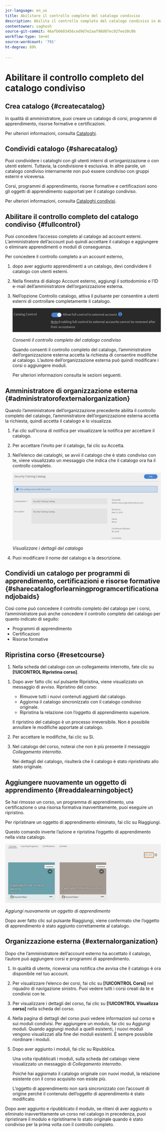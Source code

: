 ```yaml
---
jcr-language: en_us
title: Abilitare il controllo completo del catalogo condiviso
description: Abilita il controllo completo del catalogo condiviso in Adobe Learning Manager
contentowner: saghosh
source-git-commit: 46afb6603456ced9d7e2aaf98d07ec92fee30c0b
workflow-type: tm+mt
source-wordcount: '791'
ht-degree: 89%

---
```




# Abilitare il controllo completo del catalogo condiviso

## Crea catalogo {#createcatalog}

In qualità di amministratore, puoi creare un catalogo di corsi, programmi di apprendimento, risorse formative e certificazioni.

Per ulteriori informazioni, consulta [Cataloghi](/help/migrated/administrators/feature-summary/catalogs.md).

## Condividi catalogo {#sharecatalog}

Puoi condividere i cataloghi con gli utenti interni di un’organizzazione o con utenti esterni. Tuttavia, la condivisione è esclusiva. In altre parole, un catalogo condiviso internamente non può essere condiviso con gruppi esterni e viceversa.

Corsi, programmi di apprendimento, risorse formative e certificazioni sono gli oggetti di apprendimento supportati per il catalogo condiviso.

Per ulteriori informazioni, consulta [Cataloghi condivisi](/help/migrated/administrators/feature-summary/catalogs.md).

## Abilitare il controllo completo del catalogo condiviso {#fullcontrol}

Puoi concedere l’accesso completo al catalogo ad account esterni. L’amministratore dell’account può quindi accettare il catalogo e aggiungere o eliminare apprendimenti o moduli di conseguenza.

Per concedere il controllo completo a un account esterno,

1. dopo aver aggiunto apprendimenti a un catalogo, devi condividere il catalogo con utenti esterni.
1. Nella finestra di dialogo Account esterno, aggiungi il sottodominio e l’ID e-mail dell’amministratore dell’organizzazione esterna.
1. Nell’opzione Controllo catalogo, attiva il pulsante per consentire a utenti esterni di controllare completamente il catalogo.

   ![](assets/catalog-control.png)

   *Consenti il controllo completo del catalogo condiviso*

   Quando consenti il controllo completo del catalogo, l’amministratore dell’organizzazione esterna accetta la richiesta di consentire modifiche al catalogo. L’autore dell’organizzazione esterna può quindi modificare i corsi o aggiungere moduli.

   Per ulteriori informazioni consulta le sezioni seguenti.

## Amministratore di organizzazione esterna {#administratorofexternalorganization}

Quando l’amministratore dell’organizzazione precedente abilita il controllo completo del catalogo, l’amministratore dell’organizzazione esterna accetta la richiesta, quindi accetta il catalogo e lo visualizza.

1. Fai clic sull’icona di notifica per visualizzare la notifica per accettare il catalogo.

   <!--![](assets/notification-to-acceptcatalog.png)-->

1. Per accettare l’invito per il catalogo, fai clic su Accetta.
1. Nell’elenco dei cataloghi, se avvii il catalogo che è stato condiviso con te, viene visualizzato un messaggio che indica che il catalogo ora ha il controllo completo.

   ![](assets/catalog-details.png)

   *Visualizzare i dettagli del catalogo*

1. Puoi modificare il nome del catalogo e la descrizione.

## Condividi un catalogo per programmi di apprendimento, certificazioni e risorse formative {#sharecatalogforlearningprogramcertificationandjobaids}

Così come può concedere il controllo completo del catalogo per i corsi, l’amministratore può anche concedere il controllo completo del catalogo per quanto indicato di seguito:

* Programmi di apprendimento
* Certificazioni
* Risorse formative

## Ripristina corso {#resetcourse}

1. Nella scheda del catalogo con un collegamento interrotto, fate clic su **[!UICONTROL Ripristina corso]**.

<!-- ![](assets/reset-course.png)-->

1. Dopo aver fatto clic sul pulsante Ripristina, viene visualizzato un messaggio di avviso. Ripristino del corso:

   * Rimuove tutti i nuovi contenuti aggiunti dal catalogo.
   * Aggiorna il catalogo sincronizzato con il catalogo condiviso originale.
   * Ripristina la relazione con l’oggetto di apprendimento superiore.

   Il ripristino del catalogo è un processo irreversibile. Non è possibile annullare le modifiche apportate al catalogo.

1. Per accettare le modifiche, fai clic su Sì.
1. Nel catalogo del corso, noterai che non è più presente il messaggio *Collegamento interrotto*.

   Nei dettagli del catalogo, risulterà che il catalogo è stato ripristinato allo stato originale.

## Aggiungere nuovamente un oggetto di apprendimento {#readdalearningobject}

Se hai rimosso un corso, un programma di apprendimento, una certificazione o una risorsa formativa inavvertitamente, puoi eseguire un ripristino.

Per ripristinare un oggetto di apprendimento eliminato, fai clic su Riaggiungi.

Questo comando inverte l’azione e ripristina l’oggetto di apprendimento nella vista catalogo.

![](assets/re-add-button.png)

*Aggiungi nuovamente un oggetto di apprendimento*

Dopo aver fatto clic sul pulsante Riaggiungi, viene confermato che l’oggetto di apprendimento è stato aggiunto correttamente al catalogo.

## Organizzazione esterna {#externalorganization}

Dopo che l’amministratore dell’account esterno ha accettato il catalogo, l’autore può aggiungere corsi e programmi di apprendimento.

1. In qualità di utente, riceverai una notifica che avvisa che il catalogo è ora disponibile nel tuo account.
1. Per visualizzare l’elenco dei corsi, fai clic su **[!UICONTROL Corsi]** nel riquadro di navigazione sinistro. Puoi vedere tutti i corsi creati da te e condivisi con te.
1. Per visualizzare i dettagli del corso, fai clic su **[!UICONTROL Visualizza corso]** nella scheda del corso.

   <!--![](assets/view-course.png)-->

1. Nella pagina di dettagli del corso puoi vedere informazioni sul corso e sui moduli condivisi. Per aggiungere un modulo, fai clic su Aggiungi moduli. Quando aggiungi moduli a quelli esistenti, i nuovi moduli vengono visualizzati alla fine dei moduli esistenti. È sempre possibile riordinare i moduli.
1. Dopo aver aggiunto i moduli, fai clic su Ripubblica.

   Una volta ripubblicati i moduli, sulla scheda del catalogo viene visualizzato un messaggio di *Collegamento interrotto*.

   Poiché hai aggiornato il catalogo originale con nuovi moduli, la relazione esistente con il corso acquisito non esiste più.

   L’oggetto di apprendimento non sarà sincronizzato con l’account di origine perché il contenuto dell’oggetto di apprendimento è stato modificato.

   <!--![](assets/link-broken.png)-->

Dopo aver aggiunto e ripubblicato il modulo, se ritieni di aver aggiunto o eliminato inavvertitamente un corso nel catalogo in precedenza, puoi ripristinare il modulo e ripristinarne lo stato originale quando è stato condiviso per la prima volta con il controllo completo.
